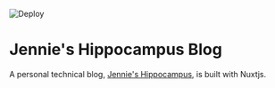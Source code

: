 ![Deploy](https://github.com/JennieSH/github-action-demo/actions/workflows/deploy.yml/badge.svg)

# Jennie's Hippocampus Blog

A personal technical blog, [Jennie's Hippocampus](https://jenniesh.github.io), is built with Nuxtjs.
